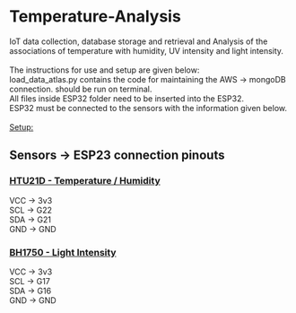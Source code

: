 # Temperature-Analysis
IoT data collection, database storage and retrieval and Analysis of the associations of temperature with humidity, UV intensity and light intensity.\
\
The instructions for use and setup are given below:\
load_data_atlas.py contains the code for maintaining the AWS -> mongoDB connection. should be run on terminal.\
All files inside ESP32 folder need to be inserted into the ESP32.\
ESP32 must be connected to the sensors with the information given below.\
\
<ins>Setup:</ins>
## Sensors -> ESP23 connection pinouts

### <ins>HTU21D - Temperature / Humidity</ins>
VCC -> 3v3\
SCL -> G22\
SDA -> G21\
GND -> GND

### <ins>BH1750 - Light Intensity</ins>
VCC -> 3v3\
SCL -> G17\
SDA -> G16\
GND -> GND
